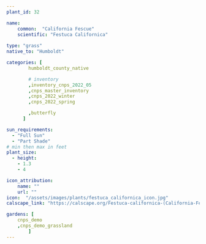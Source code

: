 ```yaml
---
plant_id: 32

name: 
    common:  "California Fescue"   
    scientific: "Festuca Californica"   
 
type: "grass"
native_to: "Humboldt"

categories: [
        humboldt_county_native

        # inventory
        ,inventory_cnps_2022_05
        ,cnps_master_inventory
        ,cnps_2022_winter
        ,cnps_2022_spring

        ,butterfly
      ]

sun_requirements:
  - "Full Sun"
  - "Part Shade"
# min then max in feet
plant_size:
  - height: 
    - 1.3
    - 4

icon_attribution: 
    name: ""
    url: ""
icon:  "/assets/images/plants/festuca_californica_icon.jpg"
calscape_link: "https://calscape.org/Festuca-californica-(California-Fescue)"

gardens: [ 
    cnps_demo
    ,cnps_demo_grassland
        ]
---
```


